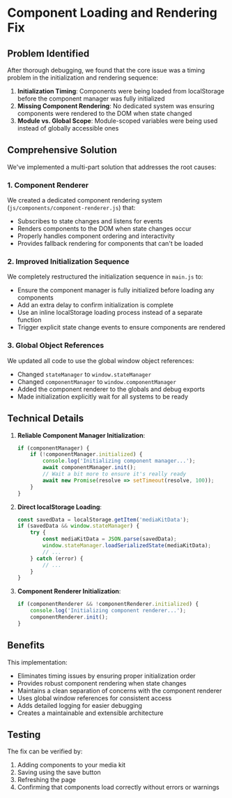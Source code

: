 # Component Loading and Rendering Fix

## Problem Identified

After thorough debugging, we found that the core issue was a timing problem in the initialization and rendering sequence:

1. **Initialization Timing**: Components were being loaded from localStorage before the component manager was fully initialized
2. **Missing Component Rendering**: No dedicated system was ensuring components were rendered to the DOM when state changed
3. **Module vs. Global Scope**: Module-scoped variables were being used instead of globally accessible ones

## Comprehensive Solution

We've implemented a multi-part solution that addresses the root causes:

### 1. Component Renderer

We created a dedicated component rendering system (`js/components/component-renderer.js`) that:
- Subscribes to state changes and listens for events
- Renders components to the DOM when state changes occur
- Properly handles component ordering and interactivity
- Provides fallback rendering for components that can't be loaded

### 2. Improved Initialization Sequence

We completely restructured the initialization sequence in `main.js` to:
- Ensure the component manager is fully initialized before loading any components
- Add an extra delay to confirm initialization is complete
- Use an inline localStorage loading process instead of a separate function
- Trigger explicit state change events to ensure components are rendered

### 3. Global Object References

We updated all code to use the global window object references:
- Changed `stateManager` to `window.stateManager`
- Changed `componentManager` to `window.componentManager`
- Added the component renderer to the globals and debug exports
- Made initialization explicitly wait for all systems to be ready

## Technical Details

1. **Reliable Component Manager Initialization**:
   ```javascript
   if (componentManager) {
       if (!componentManager.initialized) {
           console.log('Initializing component manager...');
           await componentManager.init();
           // Wait a bit more to ensure it's really ready
           await new Promise(resolve => setTimeout(resolve, 100));
       }
   }
   ```

2. **Direct localStorage Loading**:
   ```javascript
   const savedData = localStorage.getItem('mediaKitData');
   if (savedData && window.stateManager) {
       try {
           const mediaKitData = JSON.parse(savedData);
           window.stateManager.loadSerializedState(mediaKitData);
           // ...
       } catch (error) {
           // ...
       }
   }
   ```

3. **Component Renderer Initialization**:
   ```javascript
   if (componentRenderer && !componentRenderer.initialized) {
       console.log('Initializing component renderer...');
       componentRenderer.init();
   }
   ```

## Benefits

This implementation:
- Eliminates timing issues by ensuring proper initialization order
- Provides robust component rendering when state changes
- Maintains a clean separation of concerns with the component renderer
- Uses global window references for consistent access
- Adds detailed logging for easier debugging
- Creates a maintainable and extensible architecture

## Testing

The fix can be verified by:
1. Adding components to your media kit
2. Saving using the save button
3. Refreshing the page
4. Confirming that components load correctly without errors or warnings

